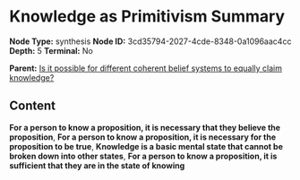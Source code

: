 # Knowledge as Primitivism Summary

**Node Type:** synthesis
**Node ID:** 3cd35794-2027-4cde-8348-0a1096aac4cc
**Depth:** 5
**Terminal:** No

**Parent:** [Is it possible for different coherent belief systems to equally claim knowledge?](is-it-possible-for-different-coherent-belief-systems-to-equally-claim-knowledge-antithesis-c3d56b1d-fab0-4a7d-9c41-f1d3c52841c3.md)

## Content

**For a person to know a proposition, it is necessary that they believe the proposition**, **For a person to know a proposition, it is necessary for the proposition to be true**, **Knowledge is a basic mental state that cannot be broken down into other states**, **For a person to know a proposition, it is sufficient that they are in the state of knowing**
